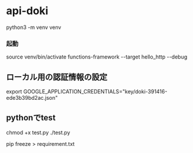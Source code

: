 # api-doki
python3 -m venv venv

### 起動
source venv/bin/activate
functions-framework --target hello_http --debug


## ローカル用の認証情報の設定
export GOOGLE_APPLICATION_CREDENTIALS="key/doki-391416-ede3b39bd2ac.json"


## pythonでtest
chmod +x test.py
./test.py


pip freeze > requirement.txt
